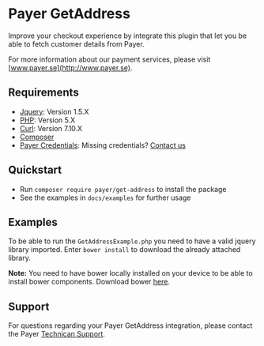 # Payer GetAddress

Improve your checkout experience by integrate this plugin that let you be able to fetch customer details from Payer.

For more information about our payment services, please visit [www.payer.se](http://www.payer.se).

## Requirements

  * [Jquery](http://jquery.com): Version 1.5.X
  * [PHP](http://php.org): Version 5.X
  * [Curl](https://curl.haxx.se/): Version 7.10.X
  * [Composer](https://getcomposer.org)
  * [Payer Credentials](https://payer.se): Missing credentials? [Contact us](mailto:teknik@payer.se)

## Quickstart

  * Run `composer require payer/get-address` to install the package
  * See the examples in `docs/examples` for further usage

## Examples
To be able to run the `GetAddressExample.php` you need to have a valid jquery library imported. Enter `bower install` to download the already attached library.

**Note:** You need to have bower locally installed on your device to be able to install bower components. Download bower [here](https://bower.io/).


## Support

For questions regarding your Payer GetAddress integration, please contact the Payer [Technican Support](mailto:teknik@payer.se).